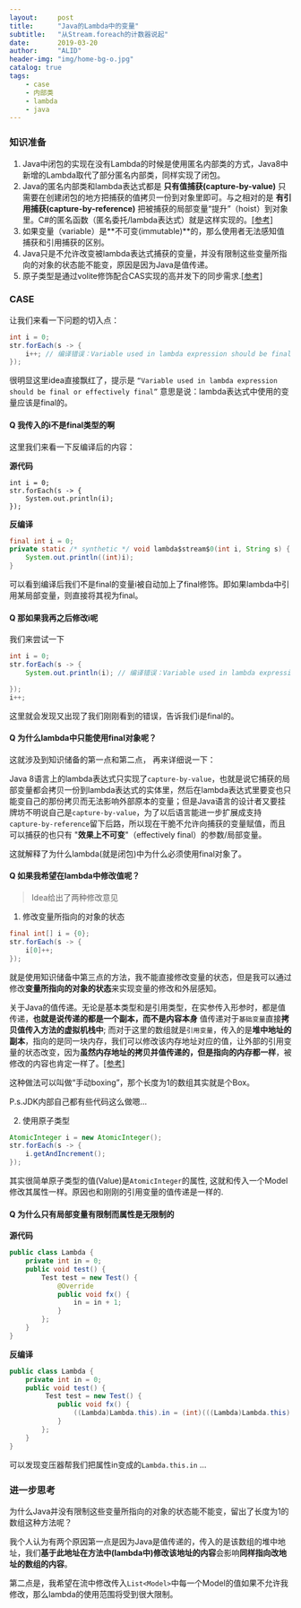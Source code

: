 ```yaml
---
layout:     post
title:      "Java的Lambda中的变量"
subtitle:   "从Stream.foreach的计数器说起"
date:       2019-03-20
author:     "ALID"
header-img: "img/home-bg-o.jpg"
catalog: true
tags:
    - case
    - 内部类
    - lambda
    - java
---
```


### 知识准备
1. Java中闭包的实现在没有Lambda的时候是使用匿名内部类的方式，Java8中新增的Lambda取代了部分匿名内部类，同样实现了闭包。
2. Java的匿名内部类和lambda表达式都是 **只有值捕获(capture-by-value)** 只需要在创建闭包的地方把捕获的值拷贝一份到对象里即可。与之相对的是 **有引用捕获(capture-by-reference)** 把被捕获的局部变量“提升”（hoist）到对象里。C#的匿名函数（匿名委托/lambda表达式）就是这样实现的。[[参考]](https://www.zhihu.com/question/28190927/answer/39786939)
3. 如果变量（variable）是**不可变(immutable)**的，那么使用者无法感知值捕获和引用捕获的区别。
4. Java只是不允许改变被lambda表达式捕获的变量，并没有限制这些变量所指向的对象的状态能不能变，原因是因为Java是值传递。
5. 原子类型是通过volite修饰配合CAS实现的高并发下的同步需求.[[参考]](https://juejin.im/post/5a73cbbff265da4e807783f5)

### CASE
让我们来看一下问题的切入点：
```java
int i = 0;
str.forEach(s -> {
    i++; // 编译错误：Variable used in lambda expression should be final or effectively final
});
```

很明显这里idea直接飘红了，提示是 `“Variable used in lambda expression should be final or effectively final”` 意思是说：lambda表达式中使用的变量应该是final的。 

#### Q 我传入的i不是final类型的啊
这里我们来看一下反编译后的内容：

**源代码**
```
int i = 0;
str.forEach(s -> {
    System.out.println(i);
});
```
**反编译**
```java
final int i = 0;
private static /* synthetic */ void lambda$stream$0(int i, String s) {
    System.out.println((int)i);
}
```
可以看到编译后我们不是final的变量i被自动加上了final修饰。即如果lambda中引用某局部变量，则直接将其视为final。

#### Q  那如果我再之后修改i呢
我们来尝试一下
```java
int i = 0;
str.forEach(s -> {
    System.out.println(i); // 编译错误：Variable used in lambda expression should be final or effectively final

});
i++;
```

这里就会发现又出现了我们刚刚看到的错误，告诉我们i是final的。

#### Q 为什么lambda中只能使用final对象呢？

这就涉及到知识储备的第一点和第二点， 再来详细说一下：

Java 8语言上的lambda表达式只实现了`capture-by-value`，也就是说它捕获的局部变量都会拷贝一份到lambda表达式的实体里，然后在lambda表达式里要变也只能变自己的那份拷贝而无法影响外部原本的变量；但是Java语言的设计者又要挂牌坊不明说自己是`capture-by-value`，为了以后语言能进一步扩展成支持`capture-by-reference`留下后路，所以现在干脆不允许向捕获的变量赋值，而且可以捕获的也只有 "**效果上不可变**"（effectively final）的参数/局部变量。

这就解释了为什么lambda(就是闭包)中为什么必须使用final对象了。

#### Q 如果我希望在lambda中修改值呢？
> Idea给出了两种修改意见

1. 修改变量所指向的对象的状态
```java
final int[] i = {0};
str.forEach(s -> {
    i[0]++;
});
```
就是使用知识储备中第三点的方法，我不能直接修改变量的状态，但是我可以通过修改**变量所指向的对象的状态**来实现变量的修改和外层感知。

关于Java的值传递。无论是基本类型和是引用类型，在实参传入形参时，都是值传递，**也就是说传递的都是一个副本，而不是内容本身** 值传递对于`基础变量`直接**拷贝值传入方法的虚拟机栈中**; 而对于这里的数组就是`引用变量`，传入的是**堆中地址的副本**，指向的是同一块内存，我们可以修改该内存地址对应的值，让外部的引用变量的状态改变，因为**虽然内存地址的拷贝并值传递的，但是指向的内存都一样**，被修改的内容也肯定一样了。[[参考]](https://juejin.im/post/5bce68226fb9a05ce46a0476)

这种做法可以叫做“手动boxing”，那个长度为1的数组其实就是个Box。

P.s.JDK内部自己都有些代码这么做嗯…

2. 使用原子类型
```java
AtomicInteger i = new AtomicInteger();
str.forEach(s -> {
    i.getAndIncrement();
});
```
其实很简单原子类型的值(Value)是`AtomicInteger`的属性, 这就和传入一个Model修改其属性一样。原因也和刚刚的引用变量的值传递是一样的.

#### Q 为什么只有局部变量有限制而属性是无限制的

 **源代码**
```java
public class Lambda {
    private int in = 0;
    public void test() {
        Test test = new Test() {
            @Override
            public void fx() {
                in = in + 1;
            }
        };
    }
}

```
**反编译**
```java
public class Lambda {
    private int in = 0;
    public void test() {
         Test test = new Test() {
            public void fx() {
                ((Lambda)Lambda.this).in = (int)(((Lambda)Lambda.this).in + 1);
            }
        };
    }
}
```
可以发现变压器帮我们把属性in变成的`Lambda.this.in` 
…

### 进一步思考
为什么Java并没有限制这些变量所指向的对象的状态能不能变，留出了长度为1的数组这种方法呢？

我个人认为有两个原因第一点是因为Java是值传递的，传入的是该数组的堆中地址，我们**基于此地址在方法中(lambda中)修改该地址的内容**会影响**同样指向改地址的数组的内容**。

第二点是，我希望在流中修改传入`List<Model>`中每一个Model的值如果不允许我修改，那么lambda的使用范围将受到很大限制。





